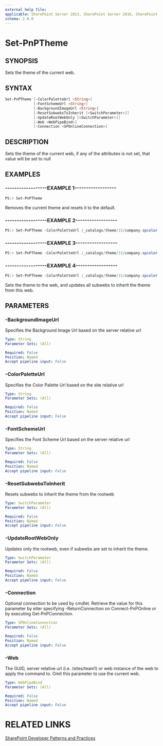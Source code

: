```yaml
---
external help file:
applicable: SharePoint Server 2013, SharePoint Server 2016, SharePoint Online
schema: 2.0.0
---
```

# Set-PnPTheme

## SYNOPSIS
Sets the theme of the current web.

## SYNTAX 

```powershell
Set-PnPTheme [-ColorPaletteUrl <String>]
             [-FontSchemeUrl <String>]
             [-BackgroundImageUrl <String>]
             [-ResetSubwebsToInherit [<SwitchParameter>]]
             [-UpdateRootWebOnly [<SwitchParameter>]]
             [-Web <WebPipeBind>]
             [-Connection <SPOnlineConnection>]
```

## DESCRIPTION
 Sets the theme of the current web, if any of the attributes is not set, that value will be set to null

## EXAMPLES

### ------------------EXAMPLE 1------------------
```powershell
PS:> Set-PnPTheme
```

Removes the current theme and resets it to the default.

### ------------------EXAMPLE 2------------------
```powershell
PS:> Set-PnPTheme -ColorPaletteUrl /_catalogs/theme/15/company.spcolor
```



### ------------------EXAMPLE 3------------------
```powershell
PS:> Set-PnPTheme -ColorPaletteUrl /_catalogs/theme/15/company.spcolor -BackgroundImageUrl '/sites/Team Site/style library/background.png'
```



### ------------------EXAMPLE 4------------------
```powershell
PS:> Set-PnPTheme -ColorPaletteUrl /_catalogs/theme/15/company.spcolor -BackgroundImageUrl '/sites/Team Site/style library/background.png' -ResetSubwebsToInherit
```

Sets the theme to the web, and updates all subwebs to inherit the theme from this web.

## PARAMETERS

### -BackgroundImageUrl
Specifies the Background Image Url based on the server relative url

```yaml
Type: String
Parameter Sets: (All)

Required: False
Position: Named
Accept pipeline input: False
```

### -ColorPaletteUrl
Specifies the Color Palette Url based on the site relative url

```yaml
Type: String
Parameter Sets: (All)

Required: False
Position: Named
Accept pipeline input: False
```

### -FontSchemeUrl
Specifies the Font Scheme Url based on the server relative url

```yaml
Type: String
Parameter Sets: (All)

Required: False
Position: Named
Accept pipeline input: False
```

### -ResetSubwebsToInherit
Resets subwebs to inherit the theme from the rootweb

```yaml
Type: SwitchParameter
Parameter Sets: (All)

Required: False
Position: Named
Accept pipeline input: False
```

### -UpdateRootWebOnly
Updates only the rootweb, even if subwebs are set to inherit the theme.

```yaml
Type: SwitchParameter
Parameter Sets: (All)

Required: False
Position: Named
Accept pipeline input: False
```

### -Connection
Optional connection to be used by cmdlet. Retrieve the value for this parameter by eiter specifying -ReturnConnection on Connect-PnPOnline or by executing Get-PnPConnection.

```yaml
Type: SPOnlineConnection
Parameter Sets: (All)

Required: False
Position: Named
Accept pipeline input: False
```

### -Web
The GUID, server relative url (i.e. /sites/team1) or web instance of the web to apply the command to. Omit this parameter to use the current web.

```yaml
Type: WebPipeBind
Parameter Sets: (All)

Required: False
Position: Named
Accept pipeline input: False
```

# RELATED LINKS

[SharePoint Developer Patterns and Practices](http://aka.ms/sppnp)